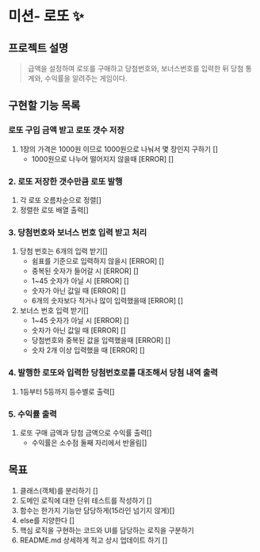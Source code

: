 # 미션- 로또 ✨

## 프로젝트 설명

> 급액을 설정하여 로또를 구매하고 당첨번호와, 보너스번호를 입력한 뒤 당첨 통계와, 수익률을 알려주는 게임이다.

## 구현할 기능 목록

### 로또 구입 금액 받고 로또 갯수 저장

1. 1장의 가격은 1000원 이므로 1000원으로 나눠서 몇 장인지 구하기 []
   - 1000원으로 나누어 떨어지지 않을때 [ERROR] []

### 2. 로또 저장한 갯수만큼 로또 발행

1. 각 로또 오름차순으로 정렬[]
2. 정렬한 로또 배열 출력[]

### 3. 당첨번호와 보너스 번호 입력 받고 처리

1. 당첨 번호는 6개의 입력 받기[]
   - 쉼표를 기준으로 입력하지 않을시 [ERROR] []
   - 중복된 숫자가 들어갈 시 [ERROR] []
   - 1~45 숫자가 아닐 시 [ERROR] []
   - 숫자가 아닌 값일 때 [ERROR] []
   - 6개의 숫자보다 적거나 많이 입력했을때 [ERROR] []
2. 보너스 번호 입력 받기[]
   - 1~45 숫자가 아닐 시 [ERROR] []
   - 숫자가 아닌 값일 때 [ERROR] []
   - 당첨번호와 중복된 값을 입력했을때 [ERROR] []
   - 숫자 2개 이상 입력했을 때 [ERROR] []

### 4. 발행한 로또와 입력한 당첨번호로를 대조해서 당첨 내역 출력

1. 1등부터 5등까지 등수별로 출력[]

### 5. 수익률 출력

1. 로또 구매 금액과 당첨 금액으로 수익률 출력[]
   - 수익률은 소수점 둘째 자리에서 반올림[]

## 목표

1. 클래스(객체)를 분리하기 []
2. 도메인 로직에 대한 단위 테스트를 작성하기 []
3. 함수는 한가지 기능만 담당하게(15라인 넘기지 않게)[]
4. else를 지양한다 []
5. 핵심 로직을 구현하는 코드와 UI를 담당하는 로직을 구분하기
6. README.md 상세하게 적고 상시 업데이트 하기 []
